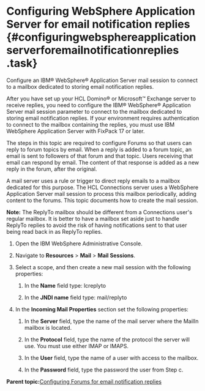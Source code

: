 # Configuring WebSphere Application Server for email notification replies {#configuringwebsphereapplicationserverforemailnotificationreplies .task}

Configure an IBM® WebSphere® Application Server mail session to connect to a mailbox dedicated to storing email notification replies.

After you have set up your HCL Domino® or Microsoft™ Exchange server to receive replies, you need to configure the IBM® WebSphere® Application Server mail session parameter to connect to the mailbox dedicated to storing email notification replies. If your environment requires authentication to connect to the mailbox containing the replies, you must use IBM WebSphere Application Server with FixPack 17 or later.

The steps in this topic are required to configure Forums so that users can reply to forum topics by email. When a reply is added to a forum topic, an email is sent to followers of that forum and that topic. Users receiving that email can respond by email. The content of that response is added as a new reply in the forum, after the original.

A mail server uses a rule or trigger to direct reply emails to a mailbox dedicated for this purpose. The HCL Connections server uses a WebSphere Application Server mail session to process this mailbox periodically, adding content to the forums. This topic documents how to create the mail session.

**Note:** The ReplyTo mailbox should be different from a Connections user's regular mailbox. It is better to have a mailbox set aside just to handle ReplyTo replies to avoid the risk of having notifications sent to that user being read back in as ReplyTo replies.

1.  Open the IBM WebSphere Administrative Console.

2.  Navigate to **Resources** \> **Mail** \> **Mail Sessions**.

3.  Select a scope, and then create a new mail session with the following properties:

    1.  In the **Name** field type: lcreplyto

    2.  In the **JNDI name** field type: mail/replyto

4.  In the **Incoming Mail Properties** section set the following properties:

    1.  In the **Server** field, type the name of the mail server where the MailIn mailbox is located.

    2.  In the **Protocol** field, type the name of the protocol the server will use. You must use either IMAP or IMAPS.

    3.  In the **User** field, type the name of a user with access to the mailbox.

    4.  In the **Password** field, type the password the user from Step c.


**Parent topic:**[Configuring Forums for email notification replies](../admin/c_admin_forums_notification_replies.md)

